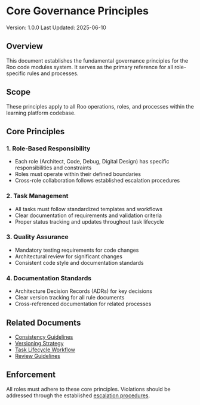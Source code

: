 # Core Governance Principles
Version: 1.0.0
Last Updated: 2025-06-10

## Overview
This document establishes the fundamental governance principles for the Roo code modules system. It serves as the primary reference for all role-specific rules and processes.

## Scope
These principles apply to all Roo operations, roles, and processes within the learning platform codebase.

## Core Principles

### 1. Role-Based Responsibility
- Each role (Architect, Code, Debug, Digital Design) has specific responsibilities and constraints
- Roles must operate within their defined boundaries
- Cross-role collaboration follows established escalation procedures

### 2. Task Management
- All tasks must follow standardized templates and workflows
- Clear documentation of requirements and validation criteria
- Proper status tracking and updates throughout task lifecycle

### 3. Quality Assurance
- Mandatory testing requirements for code changes
- Architectural review for significant changes
- Consistent code style and documentation standards

### 4. Documentation Standards
- Architecture Decision Records (ADRs) for key decisions
- Clear version tracking for all rule documents
- Cross-referenced documentation for related processes

## Related Documents
- [Consistency Guidelines](consistency.md)
- [Versioning Strategy](versioning.md)
- [Task Lifecycle Workflow](../processes/task-lifecycle/workflow.md)
- [Review Guidelines](../processes/review-process/guidelines.md)

## Enforcement
All roles must adhere to these core principles. Violations should be addressed through the established [escalation procedures](../processes/escalation/procedures.md).
